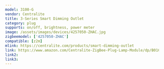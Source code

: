 ```yaml
---
model: 3100-G
vendor: Centralite
title: 3-Series Smart Dimming Outlet
category: plug
supports: on/off, brightness, power meter
image: /assets/images/devices/4257050-ZHAC.jpg
zigbeemodel: ['4257050-ZHAC']
compatible: [z2m]
mlink: https://centralite.com/products/smart-dimming-outlet
link: https://www.amazon.com/Centralite-ZigBee-Plug-Lamp-Module/dp/B01CRJZVRI
link2: 
link3: 
---
```


